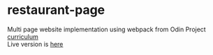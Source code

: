 # restaurant-page

Multi page website implementation using webpack from Odin Project [curriculum](https://www.theodinproject.com/lessons/node-path-javascript-restaurant-page)  
Live version is [here](https://nerdyblock.github.io/restaurant-page/) 